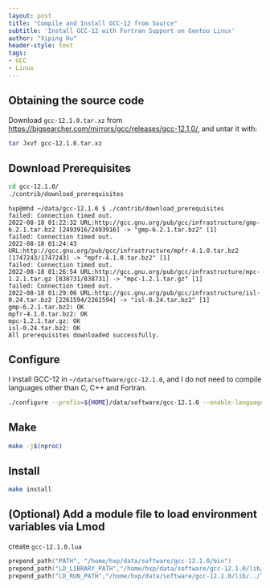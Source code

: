 ```yaml
---
layout: post
title: "Compile and Install GCC-12 from Source"
subtitle: 'Install GCC-12 with Fortran Support on Gentoo Linux'
author: "Xiping Hu"
header-style: text
tags:
- GCC
- Linux
---
```


## Obtaining the source code

Download `gcc-12.1.0.tar.xz` from <https://bigsearcher.com/mirrors/gcc/releases/gcc-12.1.0/>, and untar it with:

```bash
tar Jxvf gcc-12.1.0.tar.xz
```

## Download Prerequisites

```bash
cd gcc-12.1.0/
./contrib/download_prerequisites
```

```
hxp@mhd ~/data/gcc-12.1.0 $ ./contrib/download_prerequisites
failed: Connection timed out.
2022-08-18 01:22:32 URL:http://gcc.gnu.org/pub/gcc/infrastructure/gmp-6.2.1.tar.bz2 [2493916/2493916] -> "gmp-6.2.1.tar.bz2" [1]
failed: Connection timed out.
2022-08-18 01:24:43 URL:http://gcc.gnu.org/pub/gcc/infrastructure/mpfr-4.1.0.tar.bz2 [1747243/1747243] -> "mpfr-4.1.0.tar.bz2" [1]
failed: Connection timed out.
2022-08-18 01:26:54 URL:http://gcc.gnu.org/pub/gcc/infrastructure/mpc-1.2.1.tar.gz [838731/838731] -> "mpc-1.2.1.tar.gz" [1]
failed: Connection timed out.
2022-08-18 01:29:06 URL:http://gcc.gnu.org/pub/gcc/infrastructure/isl-0.24.tar.bz2 [2261594/2261594] -> "isl-0.24.tar.bz2" [1]
gmp-6.2.1.tar.bz2: OK
mpfr-4.1.0.tar.bz2: OK
mpc-1.2.1.tar.gz: OK
isl-0.24.tar.bz2: OK
All prerequisites downloaded successfully.
```

## Configure

I install GCC-12 in `~/data/software/gcc-12.1.0`, and I do not need to compile languages other than C, C++ and Fortran.

```bash
./configure --prefix=${HOME}/data/software/gcc-12.1.0 --enable-languages=c,c++,fortran
```

## Make

```bash
make -j$(nproc)
```

## Install

```bash
make install
```

## (Optional) Add a module file to load environment variables via Lmod

create `gcc-12.1.0.lua`

```lua
prepend_path("PATH", "/home/hxp/data/software/gcc-12.1.0/bin")
prepend_path("LD_LIBRARY_PATH","/home/hxp/data/software/gcc-12.1.0/lib/../lib64")
prepend_path("LD_RUN_PATH","/home/hxp/data/software/gcc-12.1.0/lib/../lib64")
```
